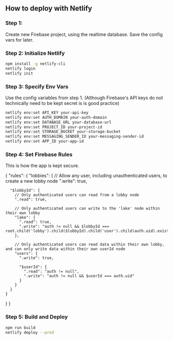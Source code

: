## How to deploy with Netlify

### Step 1: 
Create new Firebase project, using the realtime database. Save the config vars for later. 

### Step 2: Initialize Netlify
```bash
npm install -g netlify-cli
netlify login
netlify init
```

### Step 3: Specify Env Vars
Use the config variables from step 1. (Although Firebase's API keys do not technically need to be kept secret is is good practice)
```bash
netlify env:set API_KEY your-api-key
netlify env:set AUTH_DOMAIN your-auth-domain
netlify env:set DATABASE_URL your-database-url
netlify env:set PROJECT_ID your-project-id
netlify env:set STORAGE_BUCKET your-storage-bucket
netlify env:set MESSAGING_SENDER_ID your-messaging-sender-id
netlify env:set APP_ID your-app-id
```

### Step 4: Set Firebase Rules
This is how the app is kept secure. 

{
	"rules": {
    "lobbies": {
      // Allow any user, including unauthenticated users, to create a new lobby node
      ".write": true,
        
      "$lobbyId": {
        // Only authenticated users can read from a lobby node
        ".read": true,
        
        // Only authenticated users can write to the 'lake' node within their own lobby
        "lake": {
          ".read": true,
          ".write": "auth != null && $lobbyId === root.child('lobby').child($lobbyId).child('user').child(auth.uid).exists()"
        },
        
        // Only authenticated users can read data within their own lobby, and can only write data within their own userId node
        "users": {
          ".write": true,
            
          "$userId": {
            ".read": "auth != null",
            ".write": "auth != null && $userId === auth.uid"
          }
        }
      }
    }
  }
}

### Step 5: Build and Deploy
```bash
npm run build
netlify deploy --prod
```
